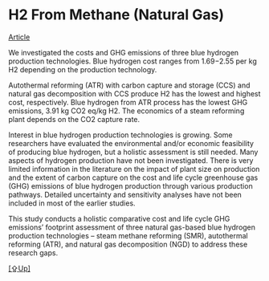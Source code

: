 # H2 From Methane (Natural Gas)

[Article](https://www.sciencedirect.com/science/article/pii/S0196890422000413)

We investigated the costs and GHG emissions of three blue hydrogen
production technologies. Blue hydrogen cost ranges from $1.69-$2.55
per kg H2 depending on the production technology.

Autothermal reforming (ATR) with carbon capture and storage (CCS) and
natural gas decomposition with CCS produce H2 has the lowest and
highest cost, respectively. Blue hydrogen from ATR process has the
lowest GHG emissions, 3.91 kg CO2 eq/kg H2. The economics of a steam
reforming plant depends on the CO2 capture rate.

Interest in blue hydrogen production technologies is growing. Some
researchers have evaluated the environmental and/or economic
feasibility of producing blue hydrogen, but a holistic assessment is
still needed. Many aspects of hydrogen production have not been
investigated. There is very limited information in the literature on
the impact of plant size on production and the extent of carbon
capture on the cost and life cycle greenhouse gas (GHG) emissions of
blue hydrogen production through various production pathways. Detailed
uncertainty and sensitivity analyses have not been included in most of
the earlier studies.

This study conducts a holistic comparative cost and life cycle GHG
emissions’ footprint assessment of three natural gas-based blue
hydrogen production technologies – steam methane reforming (SMR),
autothermal reforming (ATR), and natural gas decomposition (NGD) to
address these research gaps.

[[⇪Up]](h2-production.html)
